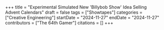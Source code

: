 +++
title = "Experimental Simulated New 'Billybob Show' Idea Selling Advent Calendars"
draft = false
tags = ["Showtapes"]
categories = ["Creative Engineering"]
startDate = "2024-11-27"
endDate = "2024-11-27"
contributors = ["The 64th Gamer"]
citations = []
+++
